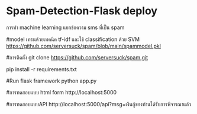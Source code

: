 # Spam-Detection-Flask deploy

การทำ machine learning แยกข้อความ sms ที่เป็น spam

#model เทรนด้วยเทคนิค tf-idf และใช้ classification ด้วย SVM
https://github.com/serversuck/spam/blob/main/spammodel.pkl



#การติดตั้ง
git clone https://github.com/serversuck/spam.git

pip install -r requirements.txt

#Run flask framework
python app.py

#การทดสอบแบบ html form
http://localhost:5000

#การทดสอบแบบAPI
http://localhost:5000/api?msg=เงินกู้ของท่านได้รับการพิจารณาแล้ว

